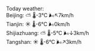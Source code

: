 Today weather:  
Beijing: ⛅️  🌡️-3°C 🌬️↖7km/h  
Tianjin: ☀️   🌡️-6°C 🌬️0km/h  
Shijiazhuang: ⛅️  🌡️-5°C 🌬️↓3km/h  
Tangshan: ☀️   🌡️-6°C 🌬️↗3km/h  
